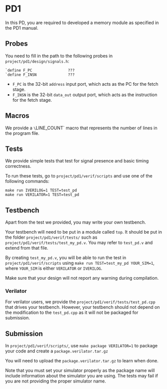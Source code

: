 # PD1

In this PD, you are required to developed a memory module as specified in the PD1 manual.

## Probes

You need to fill in the path to the following probes in `project/pd1/design/signals.h`:

```
`define F_PC                ???
`define F_INSN              ???
```

- `F_PC` is the 32-bit `address` input port, which acts as the PC for the fetch stage.
- `F_INSN` is the 32-bit `data_out` output port, which acts as the instruction for the fetch stage.

## Macros

We provide a `\`LINE_COUNT` macro that represents the number of lines in the program file.

## Tests

We provide simple tests that test for signal presence and basic timing correctness.

To run these tests, go to `project/pd1/verif/scripts` and use one of the following commands:

```
make run IVERILOG=1 TEST=test_pd
make run VERILATOR=1 TEST=test_pd
```

## Testbench

Apart from the test we provided, you may write your own testbench.

Your testbench will need to be put in a module called `top`.
It should be put in the folder `project/pd1/verif/tests/` such as `project/pd1/verif/tests/test_my_pd.v`.
You may refer to `test_pd.v` and extend from that file.

By creating `test_my_pd.v`, you will be able to run the test in `project/pd1/verif/scripts` using `make run TEST=test_my_pd YOUR_SIM=1`, where `YOUR_SIM` is either `VERILATOR` or `IVERILOG`.

Make sure that your design will not report any warning during compilation.

### Verilator

For verilator users, we provide the `project/pd1/verif/tests/test_pd.cpp` that drives your testbench. 
However, your testbench should not depend on the modification to the `test_pd.cpp` as it will not be packaged for submission.

## Submission

In `project/pd1/verif/scripts/`, use `make package VERILATOR=1` to package your code and create a `package.verilator.tar.gz`

You will need to upload the `package.verilator.tar.gz` to learn when done.

Note that you must set your simulator properly as the package name will include
information about the simulator you are using.
The tests may fail if you are not providing the proper simulator name.

